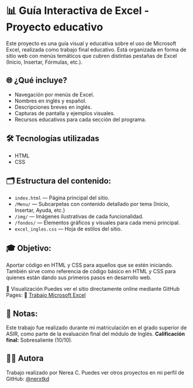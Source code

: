 # 📊 Guía Interactiva de Excel - Proyecto educativo

Este proyecto es una guía visual y educativa sobre el uso de Microsoft Excel, realizada como trabajo final educativo. 
Está organizada en forma de sitio web con menús temáticos que cubren distintas pestañas de Excel (Inicio, Insertar, Fórmulas, etc.).

## 🌐 ¿Qué incluye?

- Navegación por menús de Excel.
- Nombres en inglés y español.
- Descripciones breves en inglés.
- Capturas de pantalla y ejemplos visuales.
- Recursos educativos para cada sección del programa.

## 🛠️ Tecnologías utilizadas
- HTML
- CSS
  
## 🗂 Estructura del contenido:

- `index.html` — Página principal del sitio.
- `/Menu/` — Subcarpetas con contenido detallado por tema (Inicio, Insertar, Ayuda, etc.)
- `/img/` — Imágenes ilustrativas de cada funcionalidad.
- `/fondos/` — Elementos gráficos y visuales para cada menú principal.
- `excel_ingles.css` — Hoja de estilos del sitio.

## 🎓 Objetivo:

Aportar código en HTML y CSS para aquellos que se estén iniciando.
También sirve como referencia de código básico en HTML y CSS para quienes están dando sus primeros pasos en desarrollo web.

🚀 Visualización
Puedes ver el sitio directamente online mediante GitHub Pages:
🔗 [Trabajo Microsoft Excel](https://nerxtkd.github.io/excel-tools-navigator/)

## 📌 Notas:
Este trabajo fue realizado durante mi matriculación en el grado superior de ASIR, como parte de la evaluación final del módulo de Inglés.
**Calificación final:** Sobresaliente (10/10).

## 👩‍💻 Autora

Trabajo realizado por Nerea C.
Puedes ver otros proyectos en mi perfil de GitHub: [@nerxtkd](https://github.com/nerxtkd)
